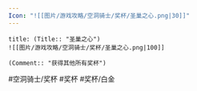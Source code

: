 ```yaml
---
Icon: "![[图片/游戏攻略/空洞骑士/奖杯/圣巢之心.png|30]]"
---
```

```ad-common-platinum-trophy
title: (Title:: "圣巢之心")
![[图片/游戏攻略/空洞骑士/奖杯/圣巢之心.png|100]]

(Comment:: "获得其他所有奖杯")
```

#空洞骑士/奖杯 #奖杯 #奖杯/白金
